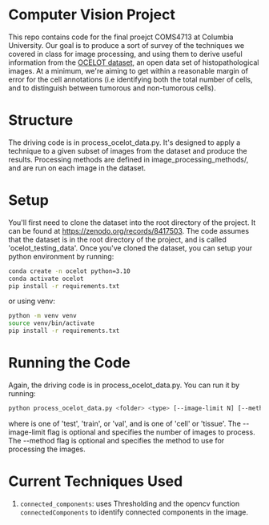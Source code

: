 # Computer Vision Project
This repo contains code for the final proejct COMS4713 at Columbia University. Our goal is to produce a sort of survey of the techniques we covered in class for image processing, and using them to derive useful information from the [OCELOT dataset](https://lunit-io.github.io/research/ocelot_dataset/), an open data set of histopathological images. At a minimum, we're aiming to get within a reasonable margin of error for the cell annotations (i.e identifying both the total number of cells, and to distinguish between tumorous and non-tumorous cells).


# Structure
The driving code is in process_ocelot_data.py. It's designed to apply a technique to a given subset of images from the dataset and produce the results. Processing methods are defined in image_processing_methods/, and are run on each image in the dataset. 


# Setup
You'll first need to clone the dataset into the root directory of the project. It can be found at https://zenodo.org/records/8417503. The code assumes that the dataset is in the root directory of the project, and is called 'ocelot_testing_data'. Once you've cloned the dataset, you can setup your python environment by running:

```bash
conda create -n ocelot python=3.10
conda activate ocelot
pip install -r requirements.txt
```

or using venv:
```bash
python -m venv venv
source venv/bin/activate
pip install -r requirements.txt
```

# Running the Code
Again, the driving code is in process_ocelot_data.py. You can run it by running:
```bash
python process_ocelot_data.py <folder> <type> [--image-limit N] [--method METHOD]
```

where <folder> is one of 'test', 'train', or 'val', and <type> is one of 'cell' or 'tissue'. The --image-limit flag is optional and specifies the number of images to process. The --method flag is optional and specifies the method to use for processing the images.



# Current Techniques Used
1. `connected_components`: uses Thresholding and the opencv function `connectedComponents` to identify connected components in the image.
